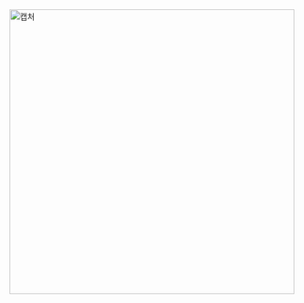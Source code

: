 <img width="499" alt="캡처" src="https://user-images.githubusercontent.com/34879309/73617930-f89f0100-4666-11ea-829c-1a633c29e8cc.PNG">
